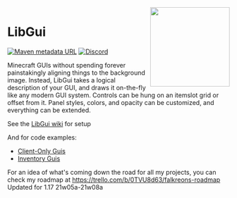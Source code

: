 <img src="doc/icon.png" align="right" width="180px"/>

# LibGui

[![Maven metadata URL](https://img.shields.io/maven-metadata/v/http/server.bbkr.space:8081/artifactory/libs-release/io/github/cottonmc/LibGui/maven-metadata.xml.svg?style=flat-square&color=49bfe0)](http://server.bbkr.space:8081/artifactory/libs-release/io/github/cottonmc/LibGui) [![Discord](https://img.shields.io/discord/527511104927039499.svg?style=flat-square)](https://discord.gg/9M5sACm)

Minecraft GUIs without spending forever painstakingly aligning things to the background image.
Instead, LibGui takes a logical description of your GUI, and draws it on-the-fly like any modern
GUI system. Controls can be hung on an itemslot grid or offset from it. Panel styles, colors,
and opacity can be customized, and everything can be extended.


See the [LibGui wiki](https://github.com/CottonMC/LibGui/wiki) for setup

And for code examples:
* [Client-Only Guis](https://github.com/CottonMC/LibGui/wiki/Client-Sided-Guis) 
* [Inventory Guis](https://github.com/CottonMC/LibGui/wiki/Getting-Started-with-GUIs)

For an idea of what's coming down the road for all my projects, you can check my roadmap at https://trello.com/b/0TVU8d63/falkreons-roadmap
Updated for 1.17 21w05a-21w08a
